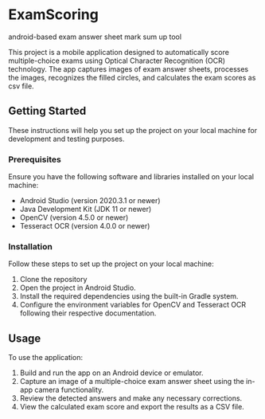 # ExamScoring
android-based exam answer sheet mark sum up tool

This project is a mobile application designed to automatically score multiple-choice exams using Optical Character Recognition (OCR) technology. The app captures images of exam answer sheets, processes the images, recognizes the filled circles, and calculates the exam scores as csv file.

## Getting Started

These instructions will help you set up the project on your local machine for development and testing purposes.

### Prerequisites

Ensure you have the following software and libraries installed on your local machine:

- Android Studio (version 2020.3.1 or newer)
- Java Development Kit (JDK 11 or newer)
- OpenCV (version 4.5.0 or newer)
- Tesseract OCR (version 4.0.0 or newer)

### Installation

Follow these steps to set up the project on your local machine:

1. Clone the repository
2. Open the project in Android Studio.
3. Install the required dependencies using the built-in Gradle system.
4. Configure the environment variables for OpenCV and Tesseract OCR following their respective documentation.

## Usage

To use the application:

1. Build and run the app on an Android device or emulator.
2. Capture an image of a multiple-choice exam answer sheet using the in-app camera functionality.
3. Review the detected answers and make any necessary corrections.
4. View the calculated exam score and export the results as a CSV file.
